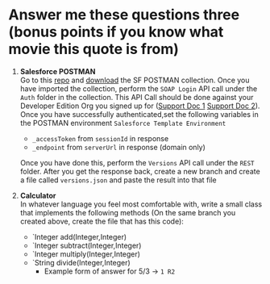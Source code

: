 # Answer me these questions three (bonus points if you know what movie this quote is from)

1. **Salesforce POSTMAN**<br/>
Go to this [repo](https://github.com/forcedotcom/postman-salesforce-apis) and [download](https://github.com/forcedotcom/postman-salesforce-apis) the SF POSTMAN collection. Once you have imported the collection, perform the `SOAP Login` API call under the `Auth` folder in the collection. This API Call should be done against your Developer Edition Org you signed up for ([Support Doc 1](https://developer.salesforce.com/docs/atlas.en-us.api.meta/api/sforce_api_calls_login.htm) [Support Doc 2](https://trailhead.salesforce.com/content/learn/modules/api_basics/api_basics_soap)). Once you have successfully authenticated,set the following variables in the POSTMAN environment `Salesforce Template Environment`
    * `_accessToken` from `sessionId` in response
    * `_endpoint` from `serverUrl` in response (domain only)

   Once you have done this, perform the `Versions` API call under the `REST` folder. After you get the response back, create a new branch and create a file called `versions.json` and paste the result into that file

2. **Calculator**<br/>
   In whatever language you feel most comfortable with, write a small class that implements the following methods (On the same branch you created above, create the file that has this code):

   * `Integer add(Integer,Integer)
   * `Integer subtract(Integer,Integer)
   * `Integer multiply(Integer,Integer)
   * `String divide(Integer,Integer)
      * Example form of answer for 5/3 -> `1 R2`
   
